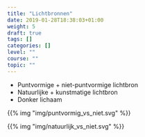 ```yaml
---
title: "Lichtbronnen"
date: 2019-01-28T18:38:03+01:00
weight: 5
draft: true
tags: []
categories: []
level: ""
course: ""
topic: ""
---
```

* Puntvormige + niet-puntvormige lichtbron
* Natuurlijke + kunstmatige lichtbron
* Donker lichaam

{{% img "img/puntvormig_vs_niet.svg" %}}

{{% img "img/natuurlijk_vs_niet.svg" %}}
